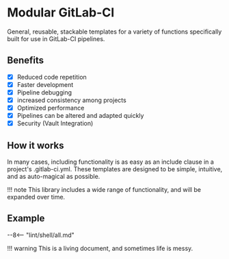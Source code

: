 # Modular GitLab-CI

General, reusable, stackable templates for a variety of functions specifically built for use in GitLab-CI pipelines.

## Benefits

- [X] Reduced code repetition
- [X] Faster development
- [X] Pipeline debugging
- [X] increased consistency among projects
- [X] Optimized performance
- [X] Pipelines can be altered and adapted quickly
- [X] Security (Vault Integration)

## How it works

In many cases, including functionality is as easy as an include clause in a project's .gitlab-ci.yml. These templates are designed to be simple, intuitive, and as auto-magical as possible.

!!! note
    This library includes a wide range of functionality, and will be expanded over time.

## Example

--8<-- "lint/shell/all.md"

!!! warning
    This is a living document, and sometimes life is messy.
